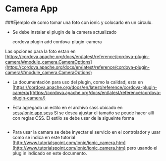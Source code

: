 Camera App
===

###Ejemplo de como tomar una foto con ionic y colocarlo en un circulo.



* Se debe instalar el plugin de la camera actualizado

    cordova plugin add cordova-plugin-camera

Las opciones para la foto estan en [https://cordova.apache.org/docs/en/latest/reference/cordova-plugin-camera/#module_camera.CameraOptions](https://cordova.apache.org/docs/en/latest/reference/cordova-plugin-camera/#module_camera.CameraOptions) 

* La documentación para uso del plugin, como la calidad,  esta en [https://cordova.apache.org/docs/en/latest/reference/cordova-plugin-camera/](https://cordova.apache.org/docs/en/latest/reference/cordova-plugin-camera/)  

* Esta agregado un estilo en el archivo sass ubicado en [scss/ionic.app.scss](scss/ionic.app.scss) Si se desea ajustar el tamaño se peude hacer allí con reglas CSS.  El estilo se debe usar de la sigueinte forma

    <ion-item class="item-profile">
        <div class="item-avatar">
          <img ng-src="{{ camera.picture }}">
        </div>
    </ion-item>

* Para usar la camara se debe inyectar el servicio en el controlador y usar como se indica en este tutorial [http://www.tutorialspoint.com/ionic/ionic_camera.htm](http://www.tutorialspoint.com/ionic/ionic_camera.htm) pero usando el plug in indicado en este documento.